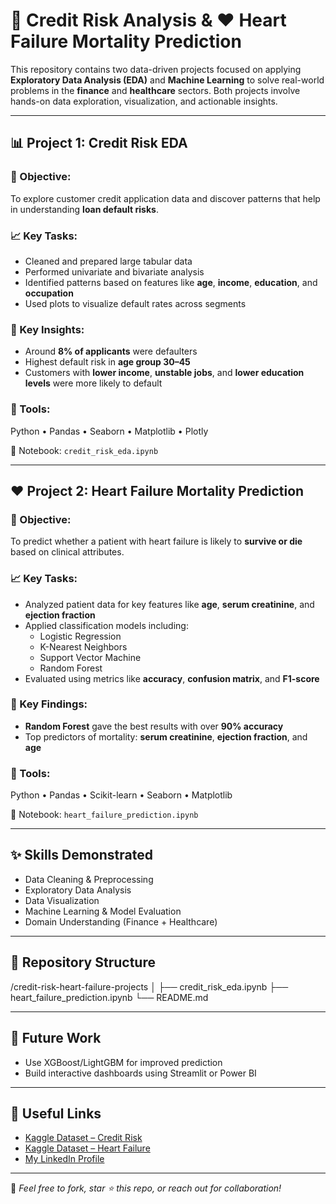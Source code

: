 # 💼 Credit Risk Analysis & ❤️ Heart Failure Mortality Prediction

This repository contains two data-driven projects focused on applying **Exploratory Data Analysis (EDA)** and **Machine Learning** to solve real-world problems in the **finance** and **healthcare** sectors. Both projects involve hands-on data exploration, visualization, and actionable insights.

---

## 📊 Project 1: Credit Risk EDA

### 🧩 Objective:
To explore customer credit application data and discover patterns that help in understanding **loan default risks**.

### 📈 Key Tasks:
- Cleaned and prepared large tabular data
- Performed univariate and bivariate analysis
- Identified patterns based on features like **age**, **income**, **education**, and **occupation**
- Used plots to visualize default rates across segments

### 🧠 Key Insights:
- Around **8% of applicants** were defaulters
- Highest default risk in **age group 30–45**
- Customers with **lower income**, **unstable jobs**, and **lower education levels** were more likely to default

### 🔧 Tools:
Python • Pandas • Seaborn • Matplotlib • Plotly

📁 Notebook: `credit_risk_eda.ipynb`

---

## ❤️ Project 2: Heart Failure Mortality Prediction

### 🧩 Objective:
To predict whether a patient with heart failure is likely to **survive or die** based on clinical attributes.

### 📈 Key Tasks:
- Analyzed patient data for key features like **age**, **serum creatinine**, and **ejection fraction**
- Applied classification models including:
  - Logistic Regression
  - K-Nearest Neighbors
  - Support Vector Machine
  - Random Forest
- Evaluated using metrics like **accuracy**, **confusion matrix**, and **F1-score**

### 🧠 Key Findings:
- **Random Forest** gave the best results with over **90% accuracy**
- Top predictors of mortality: **serum creatinine**, **ejection fraction**, and **age**

### 🔧 Tools:
Python • Pandas • Scikit-learn • Seaborn • Matplotlib

📁 Notebook: `heart_failure_prediction.ipynb`

---

## ✨ Skills Demonstrated

- Data Cleaning & Preprocessing  
- Exploratory Data Analysis  
- Data Visualization  
- Machine Learning & Model Evaluation  
- Domain Understanding (Finance + Healthcare)

---

## 📂 Repository Structure

/credit-risk-heart-failure-projects
│
├── credit_risk_eda.ipynb
├── heart_failure_prediction.ipynb
└── README.md

---

## 📌 Future Work
- Use XGBoost/LightGBM for improved prediction
- Build interactive dashboards using Streamlit or Power BI

---

## 🔗 Useful Links
- [Kaggle Dataset – Credit Risk](#)  
- [Kaggle Dataset – Heart Failure](#)  
- [My LinkedIn Profile](#)

---

📣 *Feel free to fork, star ⭐ this repo, or reach out for collaboration!*
